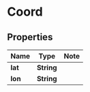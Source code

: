 
# Coord

## Properties

Name | Type | Note
---- | ---- | ----
**lat** | **String** | 
**lon** | **String** | 

